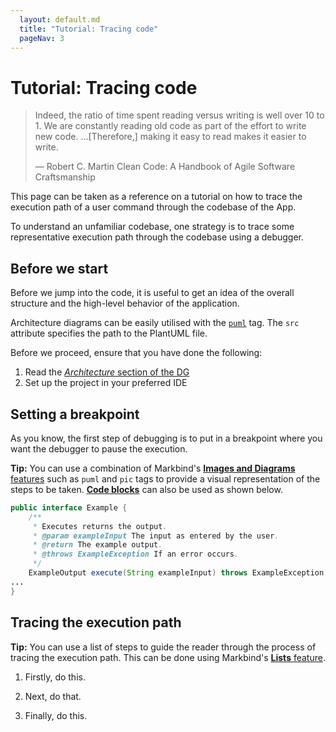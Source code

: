 ```yaml
---
  layout: default.md
  title: "Tutorial: Tracing code"
  pageNav: 3
---
```


# Tutorial: Tracing code


> Indeed, the ratio of time spent reading versus writing is well over 10 to 1. We are constantly reading old code as part of the effort to write new code. …​\[Therefore,\] making it easy to read makes it easier to write.
>
> —  Robert C. Martin Clean Code: A Handbook of Agile Software Craftsmanship


<box type="tip">
This page can be taken as a reference on a tutorial on how to trace the execution path of a user command through the codebase of the App.
</box>

To understand an unfamiliar codebase, one strategy is to trace some representative execution path through the codebase using a debugger.


## Before we start

Before we jump into the code, it is useful to get an idea of the overall structure and the high-level behavior of the application.

<box type="tip">

Architecture diagrams can be easily utilised with the [`puml`](https://markbind.org/userGuide/components/imagesAndDiagrams.html#diagrams) tag. The `src` attribute specifies the path to the PlantUML file.
</box>

<puml src="../diagrams/example.puml" width=300 />

Before we proceed, ensure that you have done the following:
1. Read the [*Architecture* section of the DG](Design.html#architecture)
1. Set up the project in your preferred IDE

## Setting a breakpoint

As you know, the first step of debugging is to put in a breakpoint where you want the debugger to pause the execution.

<box type="tip">

**Tip:** You can use a combination of Markbind's [**Images and Diagrams** features](https://markbind.org/userGuide/components/imagesAndDiagrams.html) such as `puml` and `pic` tags to provide a visual representation of the steps to be taken. [**Code blocks**](https://markbind.org/userGuide/formattingContents.html#code) can also be used as shown below.
</box>


```java
public interface Example {
    /**
     * Executes returns the output.
     * @param exampleInput The input as entered by the user.
     * @return The example output.
     * @throws ExampleException If an error occurs.
     */
    ExampleOutput execute(String exampleInput) throws ExampleException;
...
}
```

## Tracing the execution path

<box type="tip">

**Tip:** You can use a list of steps to guide the reader through the process of tracing the execution path. This can be done using Markbind's [**Lists** feature](https://markbind.org/userGuide/formattingContents.html#lists).
</box>

1. Firstly, do this.

1. Next, do that.

1. Finally, do this.
